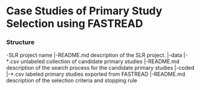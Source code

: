 # Case Studies of Primary Study Selection using FASTREAD

### Structure
-SLR project name
  |-README.md description of the SLR project.
  |-data
    |-\*.csv unlabeled collection of candidate primary studies
    |-README.md description of the search process for the candidate primary studies
  |-coded
    |-\*.csv labeled primary studies exported from FASTREAD
    |-README.md description of the selection criteria and stopping rule
  
